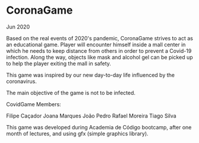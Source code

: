 # CoronaGame

Jun 2020

Based on the real events of 2020's pandemic, CoronaGame strives to act as an educational game. Player will encounter himself inside a mall center in which he needs to keep distance from others in order to prevent a Covid-19 infection. Along the way, objects like mask and alcohol gel can be picked up to help the player exiting the mall in safety.

This game was inspired by our new day-to-day life influenced by the coronavirus.

The main objective of the game is not to be infected.

CovidGame Members:

Filipe Caçador
Joana Marques
João Pedro
Rafael Moreira
Tiago Silva


This game was developed during Academia de Código bootcamp, after one month of lectures, and using gfx (simple graphics library).



